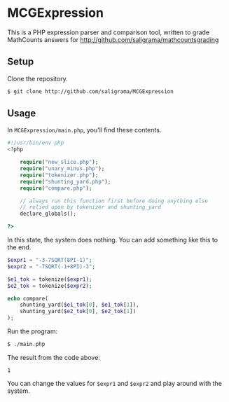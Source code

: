 # MCGExpression
This is a PHP expression parser and comparison tool, written to grade MathCounts answers for http://github.com/saligrama/mathcountsgrading

Setup
-----

Clone the repository.
```bash
$ git clone http://github.com/saligrama/MCGExpression
```

Usage
-----

In `MCGExpression/main.php`, you'll find these contents.
```php
#!/usr/bin/env php
<?php

    require("new_slice.php");
    require("unary_minus.php");
    require("tokenizer.php");
    require("shunting_yard.php");
    require("compare.php");

    // always run this function first before doing anything else
    // relied upon by tokenizer and shunting_yard
    declare_globals();

?>
```
In this state, the system does nothing. You can add something like this to the end.

```php
$expr1 = "-3-7SQRT(8PI-1)";
$expr2 = "-7SQRT(-1+8PI)-3";

$e1_tok = tokenize($expr1);
$e2_tok = tokenize($expr2);

echo compare(
    shunting_yard($e1_tok[0], $e1_tok[1]),
    shunting_yard($e2_tok[0], $e2_tok[1])
);
```

Run the program:

```bash
$ ./main.php
```

The result from the code above:

    1

You can change the values for `$expr1` and `$expr2` and play around with the system.
